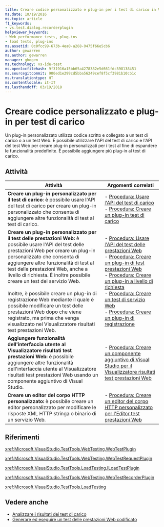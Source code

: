 ```yaml
---
title: Creare codice personalizzato e plug-in per i test di carico in Visual Studio | Microsoft Docs
ms.date: 10/19/2016
ms.topic: article
f1_keywords:
- vs.test.dialog.recorderplugin
helpviewer_keywords:
- Web performance tests, plug-ins
- load tests, plug-ins
ms.assetid: 0c0fcc99-673b-4ea0-a268-0475f66e5cb6
author: gewarren
ms.author: gewarren
manager: ghogen
ms.technology: vs-ide-test
ms.openlocfilehash: 9f31916a15bb65a4278382e5d661fdc398138451
ms.sourcegitcommit: 900ed1e299cd5bba56249cef8f5cf3981b10cb1c
ms.translationtype: HT
ms.contentlocale: it-IT
ms.lasthandoff: 03/19/2018
---
```

# <a name="create-custom-code-and-plug-ins-for-load-tests"></a>Creare codice personalizzato e plug-in per test di carico

Un plug-in personalizzato utilizza codice scritto e collegato a un test di carico o a un test Web. È possibile utilizzare l'API del test di carico e l'API del test Web per creare plug-in personalizzati per i test al fine di espandere le funzionalità predefinite. È possibile aggiungere più plug-in al test di carico.

## <a name="tasks"></a>Attività

|Attività|Argomenti correlati|
|-----------|-----------------------|
|**Creare un plug-in personalizzato per il test di carico**: è possibile usare l'API del test di carico per creare un plug-in personalizzato che consenta di aggiungere altre funzionalità di test al test di carico.|-   [Procedura: Usare l'API del test di carico](../test/how-to-use-the-load-test-api.md)<br />-   [Procedura: Creare un plug-in test di carico](../test/how-to-create-a-load-test-plug-in.md)|
|**Creare un plug-in personalizzato per il test delle prestazioni Web:** è possibile usare l'API del test delle prestazioni Web per creare un plug-in personalizzato che consenta di aggiungere altre funzionalità di test al test delle prestazioni Web, anche a livello di richiesta. È inoltre possibile creare un test del servizio Web.<br /><br /> Inoltre, è possibile creare un plug-in di registrazione Web mediante il quale è possibile modificare un test delle prestazioni Web dopo che viene registrato, ma prima che venga visualizzato nel Visualizzatore risultati test prestazioni Web.|-   [Procedura: Usare l'API del test delle prestazioni Web](../test/how-to-use-the-web-performance-test-api.md)<br />-   [Procedura: Creare un plug-in di test prestazioni Web](../test/how-to-create-a-web-performance-test-plug-in.md)<br />-   [Procedura: Creare un plug-in a livello di richiesta](../test/how-to-create-a-request-level-plug-in.md)<br />-   [Procedura: Creare un test di servizio Web](../test/how-to-create-a-web-service-test.md)<br />-   [Procedura: Creare un plug-in di registrazione](../test/how-to-create-a-recorder-plug-in.md)|
|**Aggiungere funzionalità dell'interfaccia utente al Visualizzatore risultati test prestazioni Web:** è possibile aggiungere altre funzionalità dell'interfaccia utente al Visualizzatore risultati test prestazioni Web usando un componente aggiuntivo di Visual Studio.|-   [Procedura: Creare un componente aggiuntivo di Visual Studio per il Visualizzatore risultati test prestazioni Web](../test/how-to-create-an-add-in-for-the-web-performance-test-results-viewer.md)|
|**Creare un editor del corpo HTTP personalizzato:** è possibile creare un editor personalizzato per modificare le risposte XML HTTP stringa o binario di un servizio Web.|-   [Procedura: Creare un editor del corpo HTTP personalizzato per l'Editor test prestazioni Web](../test/how-to-create-a-custom-http-body-editor-for-the-web-performance-test-editor.md)|

## <a name="reference"></a>Riferimenti

<xref:Microsoft.VisualStudio.TestTools.WebTesting.WebTestPlugin>

<xref:Microsoft.VisualStudio.TestTools.WebTesting.WebTestRequestPlugin>

<xref:Microsoft.VisualStudio.TestTools.LoadTesting.ILoadTestPlugin>

<xref:Microsoft.VisualStudio.TestTools.WebTesting.WebTestRecorderPlugin>

<xref:Microsoft.VisualStudio.TestTools.LoadTesting>

## <a name="see-also"></a>Vedere anche

- [Analizzare i risultati dei test di carico](../test/analyze-load-test-results-using-the-load-test-analyzer.md)
- [Generare ed eseguire un test delle prestazioni Web codificato](../test/generate-and-run-a-coded-web-performance-test.md)